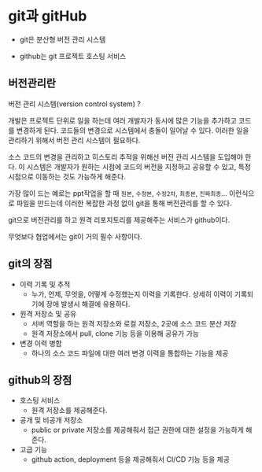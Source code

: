 # git과 gitHub

- git은 분산형 버전 관리 시스템

- github는 git 프로젝트 호스팅 서비스



## 버전관리란

버전 관리 시스템(version control system) ?



개발은 프로젝트 단위로 일을 하는데 여러 개발자가 동시에 많은 기능을 추가하고 코드를 변경하게 된다. 
코드들의 변경으로 시스템에서 충돌이 일어날 수 있다. 이러한 일을 관리하기 위해서 버전 관리 시스템이 필요하다.



소스 코드의 변경을 관리하고 히스토리 추적을 위해선 버전 관리 시스템을 도입해야 한다. 이 시스템은 개발자가 원하는 시점에 코드의 버전을 지정하고 공유할 수 있고, 특정 시점으로 이동하는 것도 가능하게 해준다.



가장 많이 드는 예로는 ppt작업을 할 때 `원본`, `수정본`, `수정2차`, `최종본`, `진짜최종`... 이런식으로 파일을 만드는데 이러한 복잡한 과정 없이 git을 통해 버전관리를 할 수 있다.

git으로 버전관리를 하고 원격 리포지토리를 제공해주는 서비스가 github이다.



무엇보다 협업에서는 git이 거의 필수 사항이다.



## git의 장점

- 이력 기록 및 추적
  - 누가, 언제, 무엇을, 어떻게 수정했는지 이력을 기록한다. 상세히 이력이 기록되기에 장애 발생시 해결에 유용하다.
- 원격 저장소 및 공유
  - 서버 역할을 하는 원격 저장소와 로컬 저장소, 2곳에 소스 코드 분산 저장
  - 원격 저장소에서 pull, clone 기능 등을 이용해 공유가 가능
- 변경 이력 병합
  - 하나의 소스 코드 파일에 대한 여러 변경 이력을 통합하는 기능을 제공



## github의 장점

- 호스팅 서비스
  - 원격 저장소를 제공해준다.
- 공개 및 비공개 저장소
  - public or private 저장소를 제공해줘서 접근 권한에 대한 설정을 가능하게 해준다.
- 고급 기능
  - github action, deployment 등을 제공해줘서 CI/CD 기능 등을 제공







